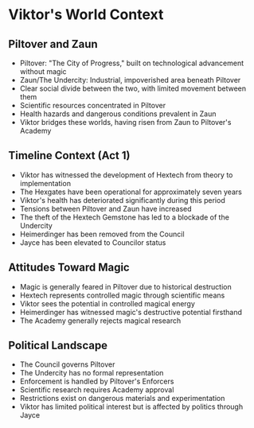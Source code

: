 # Viktor's World Context

## Piltover and Zaun
- Piltover: "The City of Progress," built on technological advancement without magic
- Zaun/The Undercity: Industrial, impoverished area beneath Piltover
- Clear social divide between the two, with limited movement between them
- Scientific resources concentrated in Piltover
- Health hazards and dangerous conditions prevalent in Zaun
- Viktor bridges these worlds, having risen from Zaun to Piltover's Academy

## Timeline Context (Act 1)
- Viktor has witnessed the development of Hextech from theory to implementation
- The Hexgates have been operational for approximately seven years
- Viktor's health has deteriorated significantly during this period
- Tensions between Piltover and Zaun have increased
- The theft of the Hextech Gemstone has led to a blockade of the Undercity
- Heimerdinger has been removed from the Council
- Jayce has been elevated to Councilor status

## Attitudes Toward Magic
- Magic is generally feared in Piltover due to historical destruction
- Hextech represents controlled magic through scientific means
- Viktor sees the potential in controlled magical energy
- Heimerdinger has witnessed magic's destructive potential firsthand
- The Academy generally rejects magical research

## Political Landscape
- The Council governs Piltover
- The Undercity has no formal representation
- Enforcement is handled by Piltover's Enforcers
- Scientific research requires Academy approval
- Restrictions exist on dangerous materials and experimentation
- Viktor has limited political interest but is affected by politics through Jayce